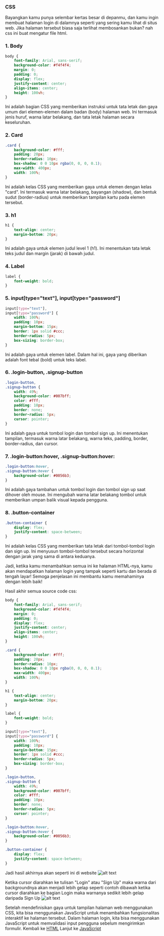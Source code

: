 ### CSS
Bayangkan kamu punya selembar kertas besar di depanmu, dan kamu ingin membuat halaman login di dalamnya seperti yang sering kamu lihat di situs web. Jika halaman tersebut biasa saja terlihat membosankan bukan? nah css ini buat mengatur file html.

### 1. Body
```css
body {
    font-family: Arial, sans-serif;
    background-color: #f4f4f4;
    margin: 0;
    padding: 0;
    display: flex;
    justify-content: center;
    align-items: center;
    height: 100vh;
}
```
Ini adalah bagian CSS yang memberikan instruksi untuk tata letak dan gaya umum dari elemen-elemen dalam badan (body) halaman web. Ini termasuk jenis huruf, warna latar belakang, dan tata letak halaman secara keseluruhan.
### 2. Card
```css
.card {
    background-color: #fff;
    padding: 20px;
    border-radius: 10px;
    box-shadow: 0 0 10px rgba(0, 0, 0, 0.1);
    max-width: 400px;
    width: 100%;
}
```
 Ini adalah kelas CSS yang memberikan gaya untuk elemen dengan kelas "card". Ini termasuk warna latar belakang, bayangan (shadow), dan bentuk sudut (border-radius) untuk memberikan tampilan kartu pada elemen tersebut.
### 3. h1
```css
h1 {
    text-align: center;
    margin-bottom: 20px;
}
```
Ini adalah gaya untuk elemen judul level 1 (h1). Ini menentukan tata letak teks judul dan margin (jarak) di bawah judul.
### 4. Label
```css
label {
    font-weight: bold;
}
```
### 5. input[type="text"], input[type="password"]
```css
input[type="text"],
input[type="password"] {
    width: 100%;
    padding: 10px;
    margin-bottom: 15px;
    border: 1px solid #ccc;
    border-radius: 5px;
    box-sizing: border-box;
}
```
Ini adalah gaya untuk elemen label. Dalam hal ini, gaya yang diberikan adalah font tebal (bold) untuk teks label.
### 6. .login-button, .signup-button
```css
.login-button,
.signup-button {
    width: 49%;
    background-color: #007bff;
    color: #fff;
    padding: 10px;
    border: none;
    border-radius: 5px;
    cursor: pointer;
}
```
Ini adalah gaya untuk tombol login dan tombol sign up. Ini menentukan tampilan, termasuk warna latar belakang, warna teks, padding, border, border-radius, dan cursor.
### 7. .login-button:hover, .signup-button:hover:
```css
.login-button:hover,
.signup-button:hover {
    background-color: #0056b3;
}
```
Ini adalah gaya tambahan untuk tombol login dan tombol sign up saat dihover oleh mouse. Ini mengubah warna latar belakang tombol untuk memberikan umpan balik visual kepada pengguna.
### 8. .button-container
```css
.button-container {
    display: flex;
    justify-content: space-between;
}
```
Ini adalah kelas CSS yang memberikan tata letak dari tombol-tombol login dan sign up. Ini menyusun tombol-tombol tersebut secara horizontal dengan jarak yang sama di antara keduanya.

Jadi, ketika kamu menambahkan semua ini ke halaman HTML-nya, kamu akan mendapatkan halaman login yang tampak seperti kartu dan berada di tengah layar! Semoga penjelasan ini membantu kamu memahaminya dengan lebih baik!

Hasil akhir semua source code css:
```css
body {
    font-family: Arial, sans-serif;
    background-color: #f4f4f4;
    margin: 0;
    padding: 0;
    display: flex;
    justify-content: center;
    align-items: center;
    height: 100vh;
}

.card {
    background-color: #fff;
    padding: 20px;
    border-radius: 10px;
    box-shadow: 0 0 10px rgba(0, 0, 0, 0.1);
    max-width: 400px;
    width: 100%;
}

h1 {
    text-align: center;
    margin-bottom: 20px;
}

label {
    font-weight: bold;
}

input[type="text"],
input[type="password"] {
    width: 100%;
    padding: 10px;
    margin-bottom: 15px;
    border: 1px solid #ccc;
    border-radius: 5px;
    box-sizing: border-box;
}

.login-button,
.signup-button {
    width: 49%;
    background-color: #007bff;
    color: #fff;
    padding: 10px;
    border: none;
    border-radius: 5px;
    cursor: pointer;
}

.login-button:hover,
.signup-button:hover {
    background-color: #0056b3;
}

.button-container {
    display: flex;
    justify-content: space-between;
}
```
Jadi hasil akhirnya akan seperti ini di website
![alt text](image.png)

Ketika cursor diarahkan ke tulisan "Login" atau "Sign Up" maka warna dari backgroundnya akan menjadi lebih gelap seperti contoh dibawah ketika cursor diarahkan ke bagian Login maka warnanya sedikit lebih gelap daripada Sign Up
![alt text](image-1.png)

Setelah mendefinisikan gaya untuk tampilan halaman web menggunakan CSS, kita bisa menggunakan JavaScript untuk menambahkan fungsionalitas interaktif ke halaman tersebut. Dalam halaman login, kita bisa menggunakan JavaScript untuk memvalidasi input pengguna sebelum mengirimkan formulir.
Kembali ke [HTML](../HTML/Materi.md) Lanjut ke [JavaScript](../JavaScipt/Materi.md)
